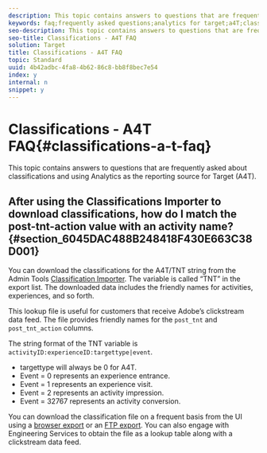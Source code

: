 ```yaml
---
description: This topic contains answers to questions that are frequently asked about classifications and using Analytics as the reporting source for Target (A4T).
keywords: faq;frequently asked questions;analytics for target;a4T;classifications;classification;classifications importer;post-tnt-action
seo-description: This topic contains answers to questions that are frequently asked about classifications and using Analytics as the reporting source for Target (A4T).
seo-title: Classifications - A4T FAQ
solution: Target
title: Classifications - A4T FAQ
topic: Standard
uuid: 4b42adbc-4fa8-4b62-86c8-bb8f8bec7e54
index: y
internal: n
snippet: y
---
```


# Classifications - A4T FAQ{#classifications-a-t-faq}

This topic contains answers to questions that are frequently asked about classifications and using Analytics as the reporting source for Target (A4T).

## After using the Classifications Importer to download classifications, how do I match the post-tnt-action value with an activity name? {#section_6045DAC488B248418F430E663C38D001}

You can download the classifications for the A4T/TNT string from the Admin Tools [Classification Importer](https://marketing.adobe.com/resources/help/en_US/reference/c_working_with_saint.html). The variable is called “TNT” in the export list. The downloaded data includes the friendly names for activities, experiences, and so forth.

This lookup file is useful for customers that receive Adobe’s clickstream data feed. The file provides friendly names for the `post_tnt` and `post_tnt_action` columns.

The string format of the TNT variable is `activityID:experienceID:targettype|event`.

* targettype will always be 0 for A4T. 
* Event = 0 represents an experience entrance. 
* Event = 1 represents an experience visit. 
* Event = 2 represents an activity impression. 
* Event = 32767 represents an activity conversion.

You can download the classification file on a frequent basis from the UI using a [browser export](https://marketing.adobe.com/resources/help/en_US/reference/browser_export.html) or an [FTP export](https://marketing.adobe.com/resources/help/en_US/reference/ftp_export.html). You can also engage with Engineering Services to obtain the file as a lookup table along with a clickstream data feed. 
